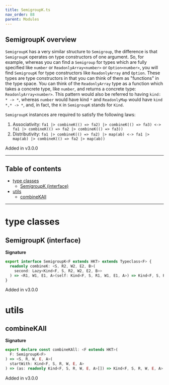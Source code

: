 ```yaml
---
title: SemigroupK.ts
nav_order: 88
parent: Modules
---
```


## SemigroupK overview

`SemigroupK` has a very similar structure to `Semigroup`, the difference is that `SemigroupK` operates on type
constructors of one argument. So, for example, whereas you can find a `Semigroup` for types which are fully
specified like `number` or `ReadonlyArray<number>` or `Option<number>`, you will find `SemigroupK` for type constructors like `ReadonlyArray` and `Option`.
These types are type constructors in that you can think of them as "functions" in the type space.
You can think of the `ReadonlyArray` type as a function which takes a concrete type, like `number`, and returns a concrete type: `ReadonlyArray<number>`.
This pattern would also be referred to having `kind: * -> *`, whereas `number` would have kind `*` and `ReadonlyMap` would have `kind *,* -> *`,
and, in fact, the `K` in `SemigroupK` stands for `Kind`.

`SemigroupK` instances are required to satisfy the following laws:

1. Associativity: `fa1 |> combineK(() => fa2) |> combineK(() => fa3) <-> fa1 |> combineK(() => fa2 |> combineK(() => fa3))`
2. Distributivity: `fa1 |> combineK(() => fa2) |> map(ab) <-> fa1 |> map(ab) |> combineK(() => fa2 |> map(ab))`

Added in v3.0.0

---

<h2 class="text-delta">Table of contents</h2>

- [type classes](#type-classes)
  - [SemigroupK (interface)](#semigroupk-interface)
- [utils](#utils)
  - [combineKAll](#combinekall)

---

# type classes

## SemigroupK (interface)

**Signature**

```ts
export interface SemigroupK<F extends HKT> extends Typeclass<F> {
  readonly combineK: <S, R2, W2, E2, B>(
    second: Lazy<Kind<F, S, R2, W2, E2, B>>
  ) => <R1, W1, E1, A>(self: Kind<F, S, R1, W1, E1, A>) => Kind<F, S, R1 & R2, W1 | W2, E1 | E2, A | B>
}
```

Added in v3.0.0

# utils

## combineKAll

**Signature**

```ts
export declare const combineKAll: <F extends HKT>(
  F: SemigroupK<F>
) => <S, R, W, E, A>(
  startWith: Kind<F, S, R, W, E, A>
) => (as: readonly Kind<F, S, R, W, E, A>[]) => Kind<F, S, R, W, E, A>
```

Added in v3.0.0
